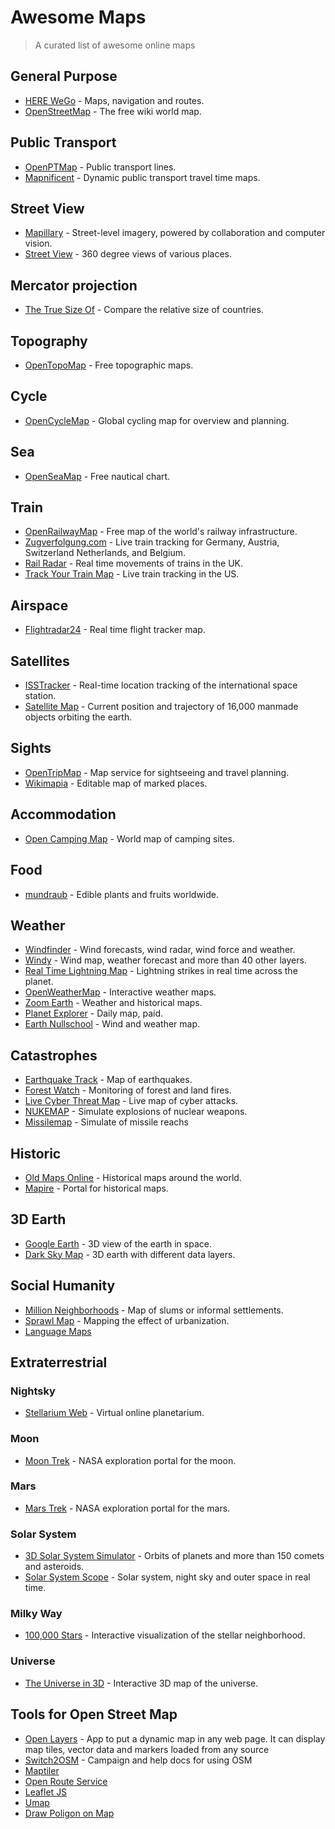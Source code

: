 # Awesome Maps

> A curated list of awesome online maps

## General Purpose

- [HERE WeGo](https://wego.here.com/) - Maps, navigation and routes.
- [OpenStreetMap](https://www.openstreetmap.org/) - The free wiki world map.

## Public Transport

- [OpenPTMap](http://openptmap.org/) - Public transport lines.
- [Mapnificent](https://www.mapnificent.net/) - Dynamic public transport travel time maps.

## Street View

- [Mapillary](https://www.mapillary.com/app/) - Street-level imagery, powered by collaboration and computer vision.
- [Street View](https://www.google.com/maps/) - 360 degree views of various places.

## Mercator projection

- [The True Size Of](https://thetruesize.com/) - Compare the relative size of countries.

## Topography

- [OpenTopoMap](https://opentopomap.org/) - Free topographic maps.

## Cycle

- [OpenCycleMap](https://www.opencyclemap.org/) - Global cycling map for overview and planning.

## Sea

- [OpenSeaMap](https://map.openseamap.org/) - Free nautical chart.

## Train

- [OpenRailwayMap](https://www.openrailwaymap.org/) - Free map of the world's railway infrastructure.
- [Zugverfolgung.com](https://www.zugverfolgung.com/) - Live train tracking for Germany, Austria, Switzerland Netherlands, and Belgium.
- [Rail Radar](http://raildar.co.uk/radar.html) - Real time movements of trains in the UK.
- [Track Your Train Map](https://www.amtrak.com/track-your-train.html) - Live train tracking in the US.

## Airspace

- [Flightradar24](https://www.flightradar24.com/) - Real time flight tracker map.

## Satellites

- [ISSTracker](http://www.isstracker.com/) - Real-time location tracking of the international space station.
- [Satellite Map](https://maps.esri.com/rc/sat2/index.html) - Current position and trajectory of 16,000 manmade objects orbiting the earth.

## Sights

- [OpenTripMap](https://opentripmap.com/) - Map service for sightseeing and travel planning.
- [Wikimapia](https://wikimapia.org/) - Editable map of marked places.

## Accommodation

- [Open Camping Map](https://opencampingmap.org) - World map of camping sites.

## Food

- [mundraub](https://mundraub.org/map) - Edible plants and fruits worldwide.

## Weather

- [Windfinder](https://www.windfinder.com/) - Wind forecasts, wind radar, wind force and weather.
- [Windy](https://www.windy.com/) - Wind map, weather forecast and more than 40 other layers.
- [Real Time Lightning Map](https://www.lightningmaps.org/) - Lightning strikes in real time across the planet.
- [OpenWeatherMap](https://openweathermap.org/weathermap) - Interactive weather maps.
- [Zoom Earth](https://zoom.earth/) - Weather and historical maps.
- [Planet Explorer](https://www.planet.com/explorer/) - Daily map, paid.
- [Earth Nullschool](https://earth.nullschool.net/) - Wind and weather map.

## Catastrophes

- [Earthquake Track](https://earthquaketrack.com/) - Map of earthquakes.
- [Forest Watch](https://fires.globalforestwatch.org/map) - Monitoring of forest and land fires.
- [Live Cyber Threat Map](https://threatmap.checkpoint.com/) - Live map of cyber attacks.
- [NUKEMAP](https://nuclearsecrecy.com/nukemap/) - Simulate explosions of nuclear weapons.
- [Missilemap](https://nuclearsecrecy.com/missilemap/) - Simulate of missile reachs

## Historic

- [Old Maps Online](https://www.oldmapsonline.org) - Historical maps around the world.
- [Mapire](https://mapire.eu/) - Portal for historical maps.

## 3D Earth

- [Google Earth](https://earth.google.com/web/) - 3D view of the earth in space.
- [Dark Sky Map](https://maps.darksky.net/?3d) - 3D earth with different data layers.

## Social Humanity
- [Million Neighborhoods](https://millionneighborhoods.org/) - Map of slums or informal settlements.
- [Sprawl Map](https://sprawlmap.org/) - Mapping the effect of urbanization.
- [Language Maps](http://langscape.umd.edu/map.php)

## Extraterrestrial

### Nightsky

- [Stellarium Web](https://stellarium-web.org/) - Virtual online planetarium.

### Moon

- [Moon Trek](https://trek.nasa.gov/moon/) - NASA exploration portal for the moon.

### Mars

- [Mars Trek](https://trek.nasa.gov/mars/) - NASA exploration portal for the mars.

### Solar System

- [3D Solar System Simulator](https://theskylive.com/3dsolarsystem) - Orbits of planets and more than 150 comets and asteroids.
- [Solar System Scope](https://www.solarsystemscope.com/) - Solar system, night sky and outer space in real time.

### Milky Way

- [100,000 Stars](https://stars.chromeexperiments.com/) - Interactive visualization of the stellar neighborhood.

### Universe

- [The Universe in 3D](https://in-the-sky.org/ngc3d.php) - Interactive 3D map of the universe.


## Tools for Open Street Map
- [Open Layers](https://openlayers.org/) -  App to put a dynamic map in any web page. It can display map tiles, vector data and markers loaded from any source
- [Switch2OSM](https://switch2osm.org/) - Campaign and help docs for using OSM
- [Maptiler](http://maptiler.com/maps)
- [Open Route Service](https://maps.openrouteservice.org/directions)
- [Leaflet JS](https://leafletjs.com/)
- [Umap](https://umap.openstreetmap.fr/en/)
- [Draw Poligon on Map](https://www.keene.edu/campus/maps/tool/)